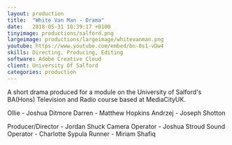 ```yaml
---
layout: production
title:  "White Van Man - Drama"
date:   2018-05-31 10:39:17 +0100
tinyimage: productions/salford.png
largeimage: productions/largeimage/whitevanman.png
youtube: https://www.youtube.com/embed/bn-0s1-vDw4
skills: Directing, Producing, Editing
software: Adobe Creative Cloud
client: University Of Salford
categories: production
---
```

<!--The date is in american format, sorry!-->
<!--For the youtube link, copy from the videos page, an example would be 'https://www.youtube.com/embed/rT26VIe_VBQ'-->
<!-- Tinyimage must be 500 x 500 pixels, make background transparent (looks better but optional), url is from the /images directory -->
<!-- Write the description below, no character limit -->
A short drama produced for a module on the University of Salford's BA(Hons) Television and Radio course based at MediaCityUK.

Ollie - Joshua Ditmore
Darren - Matthew Hopkins
Andrzej - Joseph Shotton

Producer/Director - Jordan Shuck
Camera Operator - Joshua Stroud
Sound Operator - Charlotte Sypula
Runner - Miriam Shafiq
